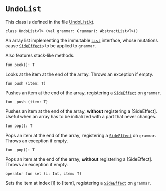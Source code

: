 # `UndoList`

This class is defined in the file [UndoList.kt].

[UndoList.kt]: /norswap/autumn/undoable/UndoList.kt

    class UndoList<T> (val grammar: Grammar): AbstractList<T>()

An array list implementing the immutable [`List`] interface,
whose mutations cause [`SideEffect`]s to be applied to `grammar`.

Also features stack-like methods.

[`List`]: https://kotlinlang.org/api/latest/jvm/stdlib/kotlin.collections/-list/
[`SideEffect`]: ../side-effects.md#sideeffect
    
    fun peek(): T
    
Looks at the item at the end of the array.
Throws an exception if empty.

    fun push (item: T)

Pushes an item at the end of the array, registering a [`SideEffect`] on `grammar`.

    fun _push (item: T)

Pushes an item at the end of the array, **without** registering a [SideEffect]. Useful when
an array has to be initialized with a part that never changes.

    fun pop(): T
     
Pops an item at the end of the array, registering a [`SideEffect`] on `grammar`.
Throws an exception if empty.

    fun _pop(): T

Pops an item at the end of the array, **without** registering a [SideEffect].
Throws an exception if empty.
     
    operator fun set (i: Int, item: T)
    
Sets the item at index [i] to [item], registering a [`SideEffect`] on `grammar`.